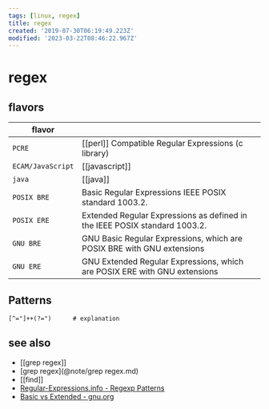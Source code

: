 ```yaml
---
tags: [linux, regex]
title: regex
created: '2019-07-30T06:19:49.223Z'
modified: '2023-03-22T08:46:22.967Z'
---
```


# regex

## flavors

|flavor             |        |
|--                 |--      |
| `PCRE`            | [[perl]] Compatible Regular Expressions (c library) |
| `ECAM/JavaScript` | [[javascript]] |
| `java`            | [[java]]       |
| `POSIX BRE`       | Basic Regular Expressions IEEE POSIX standard 1003.2. |
| `POSIX ERE`       | Extended Regular Expressions as defined in the IEEE POSIX standard 1003.2. |
| `GNU BRE`         | GNU Basic Regular Expressions, which are POSIX BRE with GNU extensions     |
| `GNU ERE`         | GNU Extended Regular Expressions, which are POSIX ERE with GNU extensions  |

## Patterns

```
[^="]++(?=")      # explanation
```

## see also

- [[grep regex]]
- [grep regex](@note/grep regex.md)
- [[find]]
- [Regular-Expressions.info - Regexp Patterns](https://www.regular-expressions.info/)
- [Basic vs Extended - gnu.org](https://www.gnu.org/software/grep/manual/html_node/Basic-vs-Extended.html)
